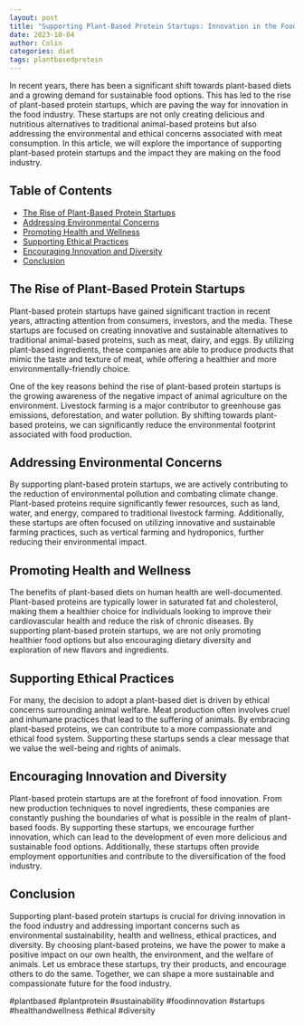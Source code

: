 ```yaml
---
layout: post
title: "Supporting Plant-Based Protein Startups: Innovation in the Food Industry"
date: 2023-10-04
author: Colin
categories: diet
tags: plantbasedprotein
---
```


In recent years, there has been a significant shift towards plant-based diets and a growing demand for sustainable food options. This has led to the rise of plant-based protein startups, which are paving the way for innovation in the food industry. These startups are not only creating delicious and nutritious alternatives to traditional animal-based proteins but also addressing the environmental and ethical concerns associated with meat consumption. In this article, we will explore the importance of supporting plant-based protein startups and the impact they are making on the food industry.

## Table of Contents
- [The Rise of Plant-Based Protein Startups](#the-rise-of-plant-based-protein-startups)
- [Addressing Environmental Concerns](#addressing-environmental-concerns)
- [Promoting Health and Wellness](#promoting-health-and-wellness)
- [Supporting Ethical Practices](#supporting-ethical-practices)
- [Encouraging Innovation and Diversity](#encouraging-innovation-and-diversity)
- [Conclusion](#conclusion)

## The Rise of Plant-Based Protein Startups

Plant-based protein startups have gained significant traction in recent years, attracting attention from consumers, investors, and the media. These startups are focused on creating innovative and sustainable alternatives to traditional animal-based proteins, such as meat, dairy, and eggs. By utilizing plant-based ingredients, these companies are able to produce products that mimic the taste and texture of meat, while offering a healthier and more environmentally-friendly choice.

One of the key reasons behind the rise of plant-based protein startups is the growing awareness of the negative impact of animal agriculture on the environment. Livestock farming is a major contributor to greenhouse gas emissions, deforestation, and water pollution. By shifting towards plant-based proteins, we can significantly reduce the environmental footprint associated with food production.

## Addressing Environmental Concerns

By supporting plant-based protein startups, we are actively contributing to the reduction of environmental pollution and combating climate change. Plant-based proteins require significantly fewer resources, such as land, water, and energy, compared to traditional livestock farming. Additionally, these startups are often focused on utilizing innovative and sustainable farming practices, such as vertical farming and hydroponics, further reducing their environmental impact.

## Promoting Health and Wellness

The benefits of plant-based diets on human health are well-documented. Plant-based proteins are typically lower in saturated fat and cholesterol, making them a healthier choice for individuals looking to improve their cardiovascular health and reduce the risk of chronic diseases. By supporting plant-based protein startups, we are not only promoting healthier food options but also encouraging dietary diversity and exploration of new flavors and ingredients.

## Supporting Ethical Practices

For many, the decision to adopt a plant-based diet is driven by ethical concerns surrounding animal welfare. Meat production often involves cruel and inhumane practices that lead to the suffering of animals. By embracing plant-based proteins, we can contribute to a more compassionate and ethical food system. Supporting these startups sends a clear message that we value the well-being and rights of animals.

## Encouraging Innovation and Diversity

Plant-based protein startups are at the forefront of food innovation. From new production techniques to novel ingredients, these companies are constantly pushing the boundaries of what is possible in the realm of plant-based foods. By supporting these startups, we encourage further innovation, which can lead to the development of even more delicious and sustainable food options. Additionally, these startups often provide employment opportunities and contribute to the diversification of the food industry.

## Conclusion

Supporting plant-based protein startups is crucial for driving innovation in the food industry and addressing important concerns such as environmental sustainability, health and wellness, ethical practices, and diversity. By choosing plant-based proteins, we have the power to make a positive impact on our own health, the environment, and the welfare of animals. Let us embrace these startups, try their products, and encourage others to do the same. Together, we can shape a more sustainable and compassionate future for the food industry.

#plantbased #plantprotein #sustainability #foodinnovation #startups #healthandwellness #ethical #diversity